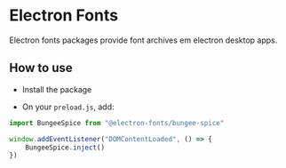 # Electron Fonts

Electron fonts packages provide font archives em electron desktop apps.

## How to use

* Install the package

* On your `preload.js`, add:

```ts
import BungeeSpice from "@electron-fonts/bungee-spice"

window.addEventListener("DOMContentLoaded", () => {
    BungeeSpice.inject()
})
```